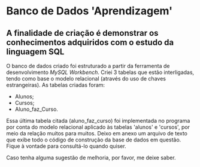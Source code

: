 # Banco de Dados 'Aprendizagem'

## A finalidade de criação é demonstrar os conhecimentos adquiridos com o estudo da linguagem SQL

O banco de dados criado foi estruturado a partir da ferramenta de desenvolvimento *MySQL Workbench*. Criei 3 tabelas que estão interligadas, tendo como base o modelo relacional (através do uso de chaves estrangeiras). As tabelas criadas foram: 

- Alunos;
- Cursos;
- Aluno_faz_Curso.

Essa última tabela citada (aluno_faz_curso) foi implementada no programa por conta do modelo relacional aplicado às tabelas 'alunos' e 'cursos', por meio da relação muitos para muitos. Deixo em anexo um arquivo de texto que exibe todo o código de construção da base de dados em questão. Fique à vontade para consultá-lo quando quiser.

Caso tenha alguma sugestão de melhoria, por favor, me deixe saber.

